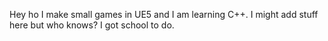Hey ho I make small games in UE5 and I am learning C++. 
I might add stuff here but who knows? I got school to do.


